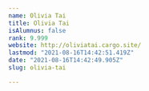 ```yaml
---
name: Olivia Tai
title: Olivia Tai
isAlumnus: false
rank: 9.999
website: http://oliviatai.cargo.site/
lastmod: "2021-08-16T14:42:51.419Z"
date: "2021-08-16T14:42:49.905Z"
slug: olivia-tai

---
```

